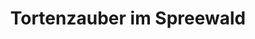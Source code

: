 ---
title: "Tortenzauber im Spreewald"
url: /luebbenau-spreewald/tortenzauber-im-spreewald/
shop: Konditorei
---